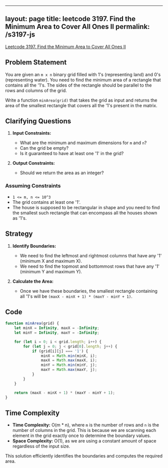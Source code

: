 
---
layout: page
title: leetcode 3197. Find the Minimum Area to Cover All Ones II
permalink: /s3197-js
---
[Leetcode 3197. Find the Minimum Area to Cover All Ones II](https://algoadvance.github.io/algoadvance/l3197)
## Problem Statement

You are given an `m x n` binary grid filled with 1's (representing land) and 0's (representing water). You need to find the minimum area of a rectangle that contains all the '1's. The sides of the rectangle should be parallel to the rows and columns of the grid.

Write a function `minArea(grid)` that takes the grid as input and returns the area of the smallest rectangle that covers all the '1's present in the matrix.

## Clarifying Questions

1. **Input Constraints:**
   - What are the minimum and maximum dimensions for `m` and `n`?
   - Can the grid be empty?
   - Is it guaranteed to have at least one '1' in the grid?

2. **Output Constraints:**
   - Should we return the area as an integer?

### Assuming Constraints
- `1 <= m, n <= 10^3`
- The grid contains at least one '1'.
- The house is supposed to be rectangular in shape and you need to find the smallest such rectangle that can encompass all the houses shown as '1's.

## Strategy

1. **Identify Boundaries:**
   - We need to find the leftmost and rightmost columns that have any '1' (minimum X and maximum X).
   - We need to find the topmost and bottommost rows that have any '1' (minimum Y and maximum Y).

2. **Calculate the Area:**
   - Once we have these boundaries, the smallest rectangle containing all '1's will be `(maxX - minX + 1) * (maxY - minY + 1)`.

## Code

```javascript
function minArea(grid) {
    let minX = Infinity, maxX = -Infinity;
    let minY = Infinity, maxY = -Infinity;

    for (let i = 0; i < grid.length; i++) {
        for (let j = 0; j < grid[0].length; j++) {
            if (grid[i][j] === '1') {
                minX = Math.min(minX, i);
                maxX = Math.max(maxX, i);
                minY = Math.min(minY, j);
                maxY = Math.max(maxY, j);
            }
        }
    }

    return (maxX - minX + 1) * (maxY - minY + 1);
}
```

## Time Complexity

- **Time Complexity:** O(m * n), where `m` is the number of rows and `n` is the number of columns in the grid. This is because we are scanning each element in the grid exactly once to determine the boundary values.
- **Space Complexity:** O(1), as we are using a constant amount of space regardless of the input size.

This solution efficiently identifies the boundaries and computes the required area.